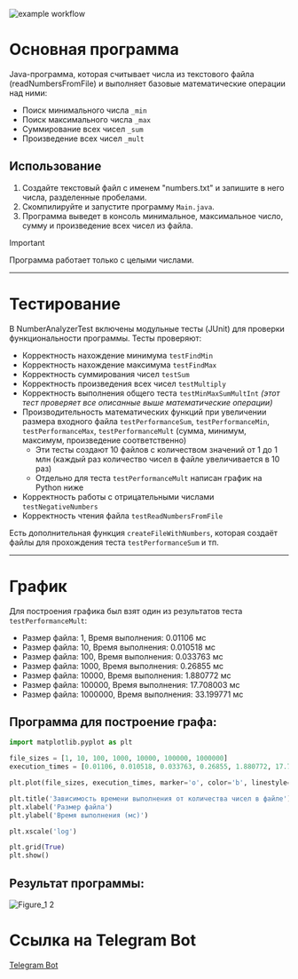 ![example workflow](https://github.com/Pa-u-li-na/Task-2/actions/workflows/main.yml/badge.svg)


# Основная программа

Java-программа, которая считывает числа из текстового файла (readNumbersFromFile) и выполняет базовые математические операции над ними:

* Поиск минимального числа `_min`
* Поиск максимального числа `_max`
* Суммирование всех чисел `_sum`
* Произведение всех чисел `_mult`
## Использование
1. Создайте текстовый файл с именем "numbers.txt" и запишите в него числа, разделенные пробелами.
2. Скомпилируйте и запустите программу `Main.java`.
3. Программа выведет в консоль минимальное, максимальное число, сумму и произведение всех чисел из файла.

> [!IMPORTANT]
> Программа работает только с целыми числами.
_______
# Тестирование
В NumberAnalyzerTest включены модульные тесты (JUnit) для проверки функциональности программы. Тесты проверяют:
* Корректность нахождение минимума `testFindMin`
* Корректность нахождение максимума `testFindMax`
* Корректность суммирования чисел `testSum`
* Корректность произведения всех чисел `testMultiply`
* Корректность выполнения общего теста `testMinMaxSumMultInt` *(этот тест проверяет все описанные выше математические операции)*
* Производительность математических функций при увеличении размера входного файла `testPerformanceSum`, `testPerformanceMin`, `testPerformanceMax`, `testPerformanceMult` (сумма, минимум, максимум, произведение соответственно)
  * Эти тесты создают 10 файлов с количеством значений от 1 до 1 млн (каждый раз количество чисел в файле увеличивается в 10 раз)
  * Отдельно для теста `testPerformanceMult` написан график на Python ниже
* Корректность работы с отрицательными числами `testNegativeNumbers`
* Корректность чтения файла `testReadNumbersFromFile`

Есть дополнительная функция `createFileWithNumbers`, которая создаёт файлы для прохождения теста `testPerformanceSum` и тп.

_______
# График
Для построения графика был взят один из результатов теста `testPerformanceMult`:
* Размер файла: 1, Время выполнения: 0.01106 мс
* Размер файла: 10, Время выполнения: 0.010518 мс
* Размер файла: 100, Время выполнения: 0.033763 мс
* Размер файла: 1000, Время выполнения: 0.26855 мс
* Размер файла: 10000, Время выполнения: 1.880772 мс
* Размер файла: 100000, Время выполнения: 17.708003 мс
* Размер файла: 1000000, Время выполнения: 33.199771 мс

## Программа для построение графа:
```python
import matplotlib.pyplot as plt

file_sizes = [1, 10, 100, 1000, 10000, 100000, 1000000]
execution_times = [0.01106, 0.010518, 0.033763, 0.26855, 1.880772, 17.708003, 33.199771]

plt.plot(file_sizes, execution_times, marker='o', color='b', linestyle='-')

plt.title('Зависимость времени выполнения от количества чисел в файле')
plt.xlabel('Размер файла')
plt.ylabel('Время выполнения (мс)')

plt.xscale('log')  

plt.grid(True)
plt.show()
```


## Результат программы:

![Figure_1 2](https://github.com/Pa-u-li-na/Task-2/assets/166948085/a0825b55-b272-42f3-974d-cb14c87136ec)

# Ссылка на Telegram Bot
[Telegram Bot](https://t.me/TestingJavaCIBot)